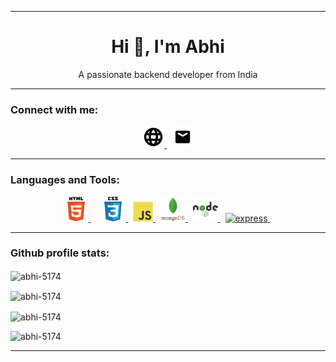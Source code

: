 
<!--
**Abhi-5174/Abhi-5174** is a ✨ _special_ ✨ repository because its `README.md` (this file) appears on your GitHub profile.

Here are some ideas to get you started:

- 🔭 I’m currently working on ...
- 🌱 I’m currently learning ...
- 👯 I’m looking to collaborate on ...
- 🤔 I’m looking for help with ...
- 💬 Ask me about ...
- 📫 How to reach me: ...
- 😄 Pronouns: ...
- ⚡ Fun fact: ...
-->
<hr>
<h1 align="center">  Hi 👋, I'm Abhi </h1>
<p align="center">A passionate backend developer from India </p>
<hr>

### **Connect with me:**
<p align="center">
  
  <a href="https://abhi-5174.github.io/.dev/" target="_blank">
  <img src="https://github.com/Abhi-5174/Abhi-5174/blob/main/images/website.svg" alt="website" height="35" width="35"/>
  </a> &nbsp;
  
  <a href="mailto:abhi8483999@gmail.com" target="_blank">
  <img src="https://github.com/Abhi-5174/Abhi-5174/blob/main/images/email.svg" alt="website" height="35" width="35"/>
  </a>
  
</p>

<hr>

### **Languages and Tools:**
<p align="center"> 
  
  <a href="https://www.w3.org/html/" target="_blank" rel="noreferrer"> 
  <img src="https://raw.githubusercontent.com/devicons/devicon/master/icons/html5/html5-original-wordmark.svg" alt="html5" width="40" height="40"/> 
  </a> &nbsp; &nbsp;
    
  <a href="https://www.w3schools.com/css/" target="_blank" rel="noreferrer"> 
  <img src="https://raw.githubusercontent.com/devicons/devicon/master/icons/css3/css3-original-wordmark.svg" alt="css3" width="40" height="40"/> 
  </a> &nbsp;
  
  <a href="https://developer.mozilla.org/en-US/docs/Web/JavaScript" target="_blank" rel="noreferrer"> 
  <img src="https://raw.githubusercontent.com/devicons/devicon/master/icons/javascript/javascript-original.svg" alt="javascript" width="32" height="32"/> 
  </a> &nbsp;
  
  <a href="https://www.mongodb.com/" target="_blank" rel="noreferrer"> 
  <img src="https://raw.githubusercontent.com/devicons/devicon/master/icons/mongodb/mongodb-original-wordmark.svg" alt="mongodb" width="40" height="40"/> 
  </a> &nbsp;
  
  <a href="https://nodejs.org" target="_blank" rel="noreferrer"> 
  <img src="https://raw.githubusercontent.com/devicons/devicon/master/icons/nodejs/nodejs-original-wordmark.svg" alt="nodejs" width="40" height="40"/> 
  </a> &nbsp;
  
  <a href="https://expressjs.com" target="_blank" rel="noreferrer"> 
  <img src="https://www.sohamkamani.com/nodejs/expressjs-architecture/express-routing-logo_hu65ba182cd112f2d3d514ed87e891b5a7_31149_678x0_resize_q75_h2_box_3.webp" alt="express" height="30"/>  
  </a> &nbsp;
  
</p>

<hr>

### **Github profile stats:**
<p>
  
  <img align="center" src="https://github-readme-stats.vercel.app/api/top-langs?username=abhi-5174&show_icons=true&locale=en&layout=compact" alt="abhi-5174" /> &nbsp; 
  
  <img align="center" src="https://github-readme-stats.vercel.app/api?username=abhi-5174&show_icons=true&locale=en" alt="abhi-5174" /> &nbsp; 
  
  <img align="center" src="https://github-readme-streak-stats.herokuapp.com/?user=abhi-5174&" alt="abhi-5174" /> &nbsp; 
  
  <img align="left" src="https://komarev.com/ghpvc/?username=abhi-5174&label=Profile%20views&color=0e75b6&style=flat" alt="abhi-5174" />  &nbsp; 
  
</p>

<hr>

